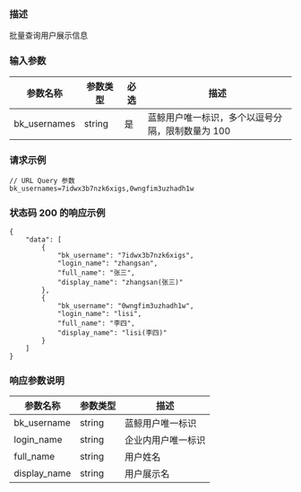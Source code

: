 ### 描述

批量查询用户展示信息

### 输入参数

| 参数名称     | 参数类型 | 必选 | 描述                                             |
| ------------ | -------- | ---- | ------------------------------------------------ |
| bk_usernames | string   | 是   | 蓝鲸用户唯一标识，多个以逗号分隔，限制数量为 100 |

### 请求示例

```
// URL Query 参数
bk_usernames=7idwx3b7nzk6xigs,0wngfim3uzhadh1w
```

### 状态码 200 的响应示例

```json5
{
    "data": [
        {
            "bk_username": "7idwx3b7nzk6xigs",
            "login_name": "zhangsan",
            "full_name": "张三",
            "display_name": "zhangsan(张三)"
        },
        {
            "bk_username": "0wngfim3uzhadh1w",
            "login_name": "lisi",
            "full_name": "李四",
            "display_name": "lisi(李四)"
        }
    ]
}
```

### 响应参数说明

| 参数名称         | 参数类型   | 描述        |
|--------------|--------|-----------|
| bk_username  | string | 蓝鲸用户唯一标识  |
| login_name   | string | 企业内用户唯一标识 |
| full_name    | string | 用户姓名      |
| display_name | string | 用户展示名     |
